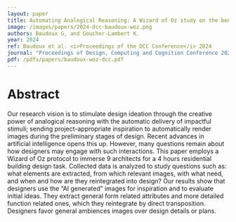```yaml
---
layout: paper
title: Automating Analogical Reasoning: A Wizard of Oz study on the benefits and pitfalls of a sketch-based AI image generator for design
image: /images/papers/2024-dcc-baudoux-woz.png
authors: Baudoux G, and Goucher-Lambert K.
year: 2024
ref: Baudoux et al. <i>Proceedings of the DCC Conference</i> 2024
journal: "Proceedings of Design, Computing and Cognition Conference 2024."
pdf: /pdfs/papers/baudoux-woz-dcc.pdf
---
```



# Abstract
Our research vision is to stimulate design ideation through the creative power of analogical reasoning with the automatic delivery of impactful stimuli; sending project-appropriate inspiration to automatically render images during the preliminary stages of design. Recent advances in artificial intelligence opens this up. However, many questions remain about how designers may engage with such interactions. This paper employs a Wizard of Oz protocol to immerse 9 architects for a 4 hours residential building design task. Collected data is analyzed to study questions such as: what elements are extracted, from which relevant images, with what need, and when and how are they reintegrated into design? Our results show that designers use the “AI generated” images for inspiration and to evaluate initial ideas. They extract general form related attributes and more detailed function related ones, which they reintegrate by direct transposition. Designers favor general ambiences images over design details or plans.

